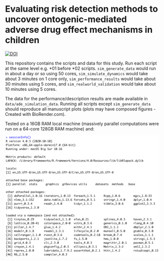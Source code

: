 # Evaluating risk detection methods to uncover ontogenic-mediated adverse drug effect mechanisms in children

[![DOI](https://zenodo.org/badge/344849951.svg)](https://zenodo.org/badge/latestdoi/344849951)

This repository contains the scripts and data for this study. Run each script at the same level e.g. \*01 before \*02 scripts. `sim_generate_data` would run in about a day or so using 50 cores, `sim_simulate_dynamics` would take about 3 minutes on 1 core only, `sim_performance_results` would take about 30 minutes using 5 cores, and `sim_realworld_validation` would take about 10 minutes using 5 cores. 

The data for the performance/description results are made available in `data/ade_simulation_data`. Running all scripts except `sim_generate_data` should reproduce all manuscript plots (plots may have composed figures - Created with BioRender.com). 

Tested on a 16GB RAM local machine (massively parallel computations were run on a 64-core 128GB RAM machine) and:

![](docs/imgs/sessionInfo.png)

